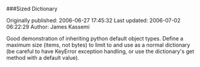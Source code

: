 ###Sized Dictionary

Originally published: 2006-06-27 17:45:32
Last updated: 2006-07-02 06:22:29
Author: James Kassemi

Good demonstration of inheriting python default object types. Define a maximum size (items, not bytes) to limit to and use as a normal dictionary (be careful to have KeyError exception handling, or use the dictionary's get method with a default value).